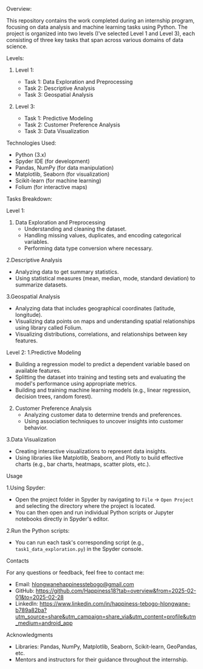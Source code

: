 Overview:

This repository contains the work completed during an internship program, focusing on data analysis and machine learning tasks using Python. The project is organized into two levels (I've selected Level 1 and Level 3), each consisting of three key tasks that span across various domains of data science.

Levels:
1. Level 1:
   - Task 1: Data Exploration and Preprocessing
   - Task 2: Descriptive Analysis
   - Task 3: Geospatial Analysis

2. Level 3:
   - Task 1: Predictive Modeling
   - Task 2: Customer Preference Analysis
   - Task 3: Data Visualization

Technologies Used:

- Python (3.x)
- Spyder IDE (for development)
- Pandas, NumPy (for data manipulation)
- Matplotlib, Seaborn (for visualization)
- Scikit-learn (for machine learning)
- Folium (for interactive maps)

Tasks Breakdown:

Level 1:
1. Data Exploration and Preprocessing
   - Understanding and cleaning the dataset.
   - Handling missing values, duplicates, and encoding categorical variables.
   - Performing data type conversion where necessary.

2.Descriptive Analysis
   - Analyzing data to get summary statistics.
   - Using statistical measures (mean, median, mode, standard deviation) to summarize datasets.

3.Geospatial Analysis
   - Analyzing data that includes geographical coordinates (latitude, longitude).
   - Visualizing data points on maps and understanding spatial relationships using library called Folium.
- Visualizing distributions, correlations, and relationships between key features.

Level 2:
1.Predictive Modeling
   - Building a regression model to predict a dependent variable based on
available features.
   - Splitting the dataset into training and testing sets and evaluating the model's performance using appropriate metrics.
- Building and training machine learning models (e.g., linear regression, decision trees, random forest).

2. Customer Preference Analysis
   - Analyzing customer data to determine trends and preferences.
   - Using association techniques to uncover insights into customer behavior.

3.Data Visualization
   - Creating interactive visualizations to represent data insights.
   - Using libraries like Matplotlib, Seaborn, and Plotly to build effective charts (e.g., bar charts, heatmaps, scatter plots, etc.).
 
Usage

1.Using Spyder:
   - Open the project folder in Spyder by navigating to `File` → `Open Project` and selecting the directory where the project is located.
   - You can then open and run individual Python scripts or Jupyter notebooks directly in Spyder's editor.

2.Run the Python scripts:
   - You can run each task's corresponding script (e.g., `task1_data_exploration.py`) in the Spyder console.

Contacts

For any questions or feedback, feel free to contact me:

- Email: hlongwanehappinesstebogo@gmail.com 
- GitHub: https://github.com/Happiness18?tab=overview&from=2025-02-01&to=2025-02-28
- LinkedIn: https://www.linkedin.com/in/happiness-tebogo-hlongwane-b789a82ba?utm_source=share&utm_campaign=share_via&utm_content=profile&utm_medium=android_app 

Acknowledgments

- Libraries: Pandas, NumPy, Matplotlib, Seaborn, Scikit-learn, GeoPandas, etc.
- Mentors and instructors for their guidance throughout the internship.

